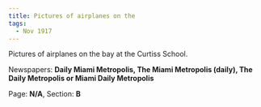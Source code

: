 ```yaml
---  
title: Pictures of airplanes on the  
tags:  
  - Nov 1917  
---  
```

  
Pictures of airplanes on the bay at the Curtiss School.  
  
Newspapers: **Daily Miami Metropolis, The Miami Metropolis (daily), The Daily Metropolis or Miami Daily Metropolis**  
  
Page: **N/A**, Section: **B** 
